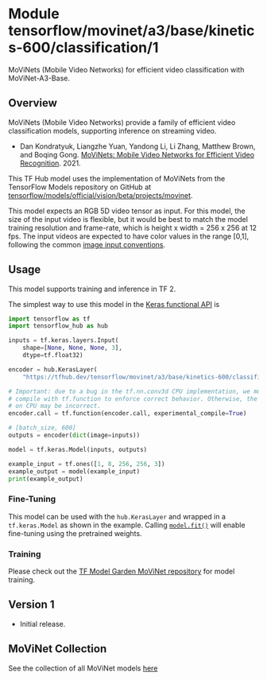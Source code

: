 # Module tensorflow/movinet/a3/base/kinetics-600/classification/1

MoViNets (Mobile Video Networks) for efficient video classification with MoViNet-A3-Base.

<!-- asset-path: internal -->
<!-- dataset: Kinetics 600 -->
<!-- fine-tunable: true -->
<!-- format: saved_model_2 -->
<!-- language: en -->
<!-- module-type: video-classification -->
<!-- network-architecture: MoViNet -->

## Overview

MoViNets (Mobile Video Networks) provide a family of efficient video
classification models, supporting inference on streaming video.

* Dan Kondratyuk, Liangzhe Yuan, Yandong Li, Li Zhang, Matthew Brown, and
Boqing Gong. [MoViNets: Mobile Video Networks for Efficient Video Recognition](https://arxiv.org/abs/2103.11511). 2021.

This TF Hub model uses the implementation of MoViNets from the TensorFlow
Models repository on GitHub at
[tensorflow/models/official/vision/beta/projects/movinet](https://github.com/tensorflow/models/tree/master/official/vision/beta/projects).

This model expects an RGB 5D video tensor as input. For this model, the size of
the input video is flexible, but it would be best to
match the model training resolution and frame-rate, which is height x width =
256 x 256 at 12 fps. The input videos are
expected to have color values in the range [0,1], following the common
[image input conventions](https://www.tensorflow.org/hub/common_signatures/images#input).

## Usage

This model supports training and inference in TF 2.

The simplest way to use this model in the
[Keras functional API](https://www.tensorflow.org/guide/keras/functional)
is

```python
import tensorflow as tf
import tensorflow_hub as hub

inputs = tf.keras.layers.Input(
    shape=[None, None, None, 3],
    dtype=tf.float32)

encoder = hub.KerasLayer(
    "https://tfhub.dev/tensorflow/movinet/a3/base/kinetics-600/classification/1")

# Important: due to a bug in the tf.nn.conv3d CPU implementation, we must
# compile with tf.function to enforce correct behavior. Otherwise, the output
# on CPU may be incorrect.
encoder.call = tf.function(encoder.call, experimental_compile=True)

# [batch_size, 600]
outputs = encoder(dict(image=inputs))

model = tf.keras.Model(inputs, outputs)

example_input = tf.ones([1, 8, 256, 256, 3])
example_output = model(example_input)
print(example_output)
```

### Fine-Tuning

This model can be used with the `hub.KerasLayer` and wrapped in a
`tf.keras.Model` as shown in the example. Calling [`model.fit()`](https://www.tensorflow.org/api_docs/python/tf/keras/Model#fit)
will enable fine-tuning using the pretrained weights.

### Training

Please check out the [TF Model Garden MoViNet repository](https://github.com/tensorflow/models/tree/master/official/vision/beta/projects)
for model training.

## Version 1

* Initial release.

## MoViNet Collection

See the collection of all MoViNet models [here](https://tfhub.dev/google/collections/movinet/1)

